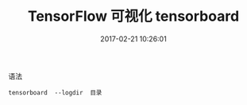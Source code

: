 ﻿---
title: TensorFlow 可视化 tensorboard
date: 2017-02-21 10:26:01
tags:
 - install
 - tensorboard
 - 可视化
categories:
 - linux
 - debian
 - deep learning
---
语法
```
tensorboard  --logdir  目录
```